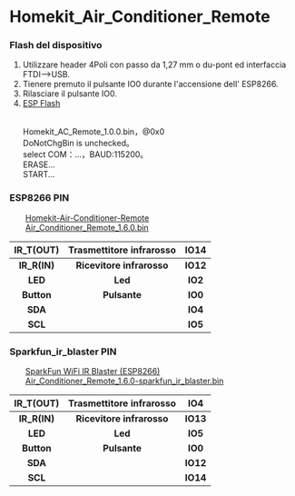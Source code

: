 # Homekit_Air_Conditioner_Remote

### Flash del dispositivo
<ol>
<li>Utilizzare header 4Poli con passo da 1,27 mm o du-pont ed interfaccia FTDI-->USB.</li>
<li>Tienere premuto il pulsante IO0 durante l'accensione dell' ESP8266.</li>
<li>Rilasciare il pulsante IO0.</li>
<li> <a href="https://www.espressif.com.cn/zh-hans/support/download/other-tools">ESP Flash </a></li>

<br>Homekit_AC_Remote_1.0.0.bin，@0x0
<br>DoNotChgBin is unchecked。
<br>select COM：...，BAUD:115200。
<br>ERASE...
<br>START...
</ol>

<!--
<div align="center">
<br><img src="/image/flash_download.jpg"  width="50%" alt="flash_download"/>
</div>
-->

### ESP8266 PIN 
&emsp;&emsp;[Homekit-Air-Conditioner-Remote](https://github.com/LouisLee985/Homekit-Air-Conditioner-Remote/tree/main/hardware)
<br>&emsp;&emsp;[Air_Conditioner_Remote_1.6.0.bin](/firware_bin)
<div align = "center">

| IR_T(OUT) | Trasmettitore infrarosso |IO14|
| :---: | :---: |:---: |
|**IR_R(IN)** | **Ricevitore infrarosso** |**IO12**|
|**LED** |**Led** |**IO2**|
|**Button**|**Pulsante** |**IO0** |
|**SDA**| |**IO4** |
|**SCL**| |**IO5** |
</div>

### Sparkfun_ir_blaster PIN
&emsp;&emsp;[SparkFun WiFi IR Blaster (ESP8266)](https://github.com/sparkfun/ESP8266_WiFi_IR_Blaster)
<br>&emsp;&emsp;[Air_Conditioner_Remote_1.6.0-sparkfun_ir_blaster.bin](/firware_bin)
<div align = "center">

| IR_T(OUT) | Trasmettitore infrarosso |IO4|
| :---: | :---: |:---: |
|**IR_R(IN)** | **Ricevitore infrarosso** |**IO13**|
|**LED** |**Led** |**IO5**|
|**Button**|**Pulsante** |**IO0** |
|**SDA**| |**IO12** |
|**SCL**| |**IO14** |
</div>

